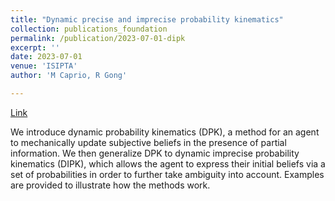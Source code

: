 ```yaml
---
title: "Dynamic precise and imprecise probability kinematics"
collection: publications_foundation
permalink: /publication/2023-07-01-dipk
excerpt: ''
date: 2023-07-01
venue: 'ISIPTA'
author: 'M Caprio, R Gong'

---
```


[Link](https://isipta23.sipta.org/accepted-papers/long-capriob/)

We introduce dynamic probability kinematics (DPK), a method for an agent to mechanically update subjective beliefs in the presence of partial information. We then generalize DPK to dynamic imprecise probability kinematics (DIPK), which allows the agent to express their initial beliefs via a set of probabilities in order to further take ambiguity into account. Examples are provided to illustrate how the methods work.
